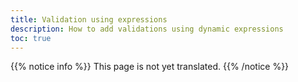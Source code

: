 ```yaml
---
title: Validation using expressions
description: How to add validations using dynamic expressions
toc: true
---
```


{{% notice info %}}
This page is not yet translated.
{{% /notice %}}
